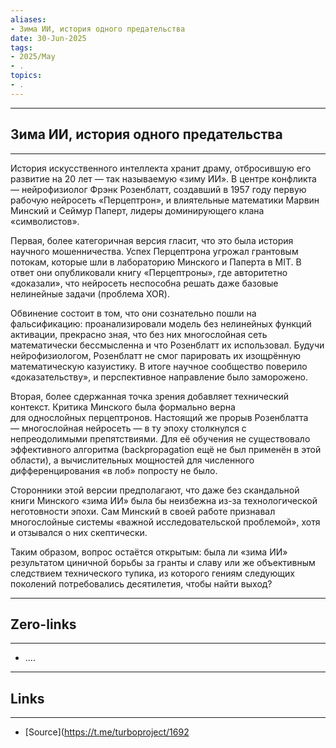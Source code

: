 ```yaml
---
aliases: 
- Зима ИИ, история одного предательства 
date: 30-Jun-2025
tags:
- 2025/May
- .
topics:
- .
---
```

-----
##  Зима ИИ, история одного предательства 
-----
История искусственного интеллекта хранит драму, отбросившую его развитие на 20 лет — так называемую «зиму ИИ». В центре конфликта — нейрофизиолог Фрэнк Розенблатт, создавший в 1957 году первую рабочую нейросеть «Перцептрон», и влиятельные математики Марвин Минский и Сеймур Паперт, лидеры доминирующего клана «символистов».

Первая, более категоричная версия гласит, что это была история научного мошенничества. Успех Перцептрона угрожал грантовым потокам, которые шли в лабораторию Минского и Паперта в MIT. В ответ они опубликовали книгу «Перцептроны», где авторитетно «доказали», что нейросеть неспособна решать даже базовые нелинейные задачи (проблема XOR). 

Обвинение состоит в том, что они сознательно пошли на фальсификацию: проанализировали модель без нелинейных функций активации, прекрасно зная, что без них многослойная сеть математически бессмысленна и что Розенблатт их использовал. Будучи нейрофизиологом, Розенблатт не смог парировать их изощрённую математическую казуистику. В итоге научное сообщество поверило «доказательству», и перспективное направление было заморожено.

Вторая, более сдержанная точка зрения добавляет технический контекст. Критика Минского была формально верна для однослойных перцептронов. Настоящий же прорыв Розенблатта — многослойная нейросеть — в ту эпоху столкнулся с непреодолимыми препятствиями. Для её обучения не существовало эффективного алгоритма (backpropagation ещё не был применён в этой области), а вычислительных мощностей для численного дифференцирования «в лоб» попросту не было. 

Сторонники этой версии предполагают, что даже без скандальной книги Минского «зима ИИ» была бы неизбежна из-за технологической неготовности эпохи. Сам Минский в своей работе признавал многослойные системы «важной исследовательской проблемой», хотя и отзывался о них скептически.

Таким образом, вопрос остаётся открытым: была ли «зима ИИ» результатом циничной борьбы за гранты и славу или же объективным следствием технического тупика, из которого гениям следующих поколений потребовались десятилетия, чтобы найти выход?

---
## Zero-links
---
- ....

---
## Links
---
- [Source](https://t.me/turboproject/1692
